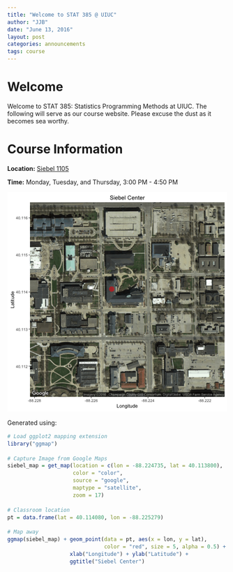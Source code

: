 ```yaml
---
title: "Welcome to STAT 385 @ UIUC"
author: "JJB"
date: "June 13, 2016"
layout: post
categories: announcements
tags: course
---
```


# Welcome

Welcome to STAT 385: Statistics Programming Methods at UIUC. The following will serve as our course website. Please excuse the dust as it becomes sea worthy. 

# Course Information

**Location:** [Siebel 1105](http://ada.fs.illinois.edu/0563Plan1.gif)

**Time:** Monday, Tuesday, and Thursday, 3:00 PM - 4:50 PM


![plot of chunk siebel_map](/figure/source/2016-06-13-welcome-to-stat385/siebel_map-1.png)

Generated using: 


```r
# Load ggplot2 mapping extension
library("ggmap")

# Capture Image from Google Maps
siebel_map = get_map(location = c(lon = -88.224735, lat = 40.113800),
                     color = "color",
                     source = "google",
                     maptype = "satellite",
                     zoom = 17)

# Classroom location
pt = data.frame(lat = 40.114080, lon = -88.225279)

# Map away
ggmap(siebel_map) + geom_point(data = pt, aes(x = lon, y = lat), 
                               color = "red", size = 5, alpha = 0.5) + 
                    xlab("Longitude") + ylab("Latitude") +
                    ggtitle("Siebel Center") 
```
